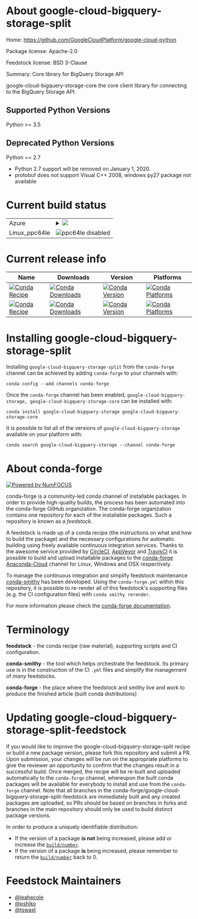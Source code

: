 About google-cloud-bigquery-storage-split
=========================================

Home: https://github.com/GoogleCloudPlatform/google-cloud-python

Package license: Apache-2.0

Feedstock license: BSD 3-Clause

Summary: Core library for BigQuery Storage API

google-cloud-bigquery-storage-core the core client library for connecting to the
BigQuery Storage API.

Supported Python Versions
-------------------------
Python >= 3.5

Deprecated Python Versions
--------------------------
Python == 2.7

- Python 2.7 support will be removed on January 1, 2020.
- protobuf does not support Visual C++ 2008, windows py27 package not available


Current build status
====================


<table>
    
  <tr>
    <td>Azure</td>
    <td>
      <details>
        <summary>
          <a href="https://dev.azure.com/conda-forge/feedstock-builds/_build/latest?definitionId=6331&branchName=master">
            <img src="https://dev.azure.com/conda-forge/feedstock-builds/_apis/build/status/google-cloud-bigquery-storage-feedstock?branchName=master">
          </a>
        </summary>
        <table>
          <thead><tr><th>Variant</th><th>Status</th></tr></thead>
          <tbody><tr>
              <td>linux_python2.7</td>
              <td>
                <a href="https://dev.azure.com/conda-forge/feedstock-builds/_build/latest?definitionId=6331&branchName=master">
                  <img src="https://dev.azure.com/conda-forge/feedstock-builds/_apis/build/status/google-cloud-bigquery-storage-feedstock?branchName=master&jobName=linux&configuration=linux_python2.7" alt="variant">
                </a>
              </td>
            </tr><tr>
              <td>linux_python3.6</td>
              <td>
                <a href="https://dev.azure.com/conda-forge/feedstock-builds/_build/latest?definitionId=6331&branchName=master">
                  <img src="https://dev.azure.com/conda-forge/feedstock-builds/_apis/build/status/google-cloud-bigquery-storage-feedstock?branchName=master&jobName=linux&configuration=linux_python3.6" alt="variant">
                </a>
              </td>
            </tr><tr>
              <td>linux_python3.7</td>
              <td>
                <a href="https://dev.azure.com/conda-forge/feedstock-builds/_build/latest?definitionId=6331&branchName=master">
                  <img src="https://dev.azure.com/conda-forge/feedstock-builds/_apis/build/status/google-cloud-bigquery-storage-feedstock?branchName=master&jobName=linux&configuration=linux_python3.7" alt="variant">
                </a>
              </td>
            </tr><tr>
              <td>linux_python3.8</td>
              <td>
                <a href="https://dev.azure.com/conda-forge/feedstock-builds/_build/latest?definitionId=6331&branchName=master">
                  <img src="https://dev.azure.com/conda-forge/feedstock-builds/_apis/build/status/google-cloud-bigquery-storage-feedstock?branchName=master&jobName=linux&configuration=linux_python3.8" alt="variant">
                </a>
              </td>
            </tr><tr>
              <td>osx_python2.7</td>
              <td>
                <a href="https://dev.azure.com/conda-forge/feedstock-builds/_build/latest?definitionId=6331&branchName=master">
                  <img src="https://dev.azure.com/conda-forge/feedstock-builds/_apis/build/status/google-cloud-bigquery-storage-feedstock?branchName=master&jobName=osx&configuration=osx_python2.7" alt="variant">
                </a>
              </td>
            </tr><tr>
              <td>osx_python3.6</td>
              <td>
                <a href="https://dev.azure.com/conda-forge/feedstock-builds/_build/latest?definitionId=6331&branchName=master">
                  <img src="https://dev.azure.com/conda-forge/feedstock-builds/_apis/build/status/google-cloud-bigquery-storage-feedstock?branchName=master&jobName=osx&configuration=osx_python3.6" alt="variant">
                </a>
              </td>
            </tr><tr>
              <td>osx_python3.7</td>
              <td>
                <a href="https://dev.azure.com/conda-forge/feedstock-builds/_build/latest?definitionId=6331&branchName=master">
                  <img src="https://dev.azure.com/conda-forge/feedstock-builds/_apis/build/status/google-cloud-bigquery-storage-feedstock?branchName=master&jobName=osx&configuration=osx_python3.7" alt="variant">
                </a>
              </td>
            </tr><tr>
              <td>osx_python3.8</td>
              <td>
                <a href="https://dev.azure.com/conda-forge/feedstock-builds/_build/latest?definitionId=6331&branchName=master">
                  <img src="https://dev.azure.com/conda-forge/feedstock-builds/_apis/build/status/google-cloud-bigquery-storage-feedstock?branchName=master&jobName=osx&configuration=osx_python3.8" alt="variant">
                </a>
              </td>
            </tr><tr>
              <td>win_python3.6vc14</td>
              <td>
                <a href="https://dev.azure.com/conda-forge/feedstock-builds/_build/latest?definitionId=6331&branchName=master">
                  <img src="https://dev.azure.com/conda-forge/feedstock-builds/_apis/build/status/google-cloud-bigquery-storage-feedstock?branchName=master&jobName=win&configuration=win_python3.6vc14" alt="variant">
                </a>
              </td>
            </tr><tr>
              <td>win_python3.7vc14</td>
              <td>
                <a href="https://dev.azure.com/conda-forge/feedstock-builds/_build/latest?definitionId=6331&branchName=master">
                  <img src="https://dev.azure.com/conda-forge/feedstock-builds/_apis/build/status/google-cloud-bigquery-storage-feedstock?branchName=master&jobName=win&configuration=win_python3.7vc14" alt="variant">
                </a>
              </td>
            </tr><tr>
              <td>win_python3.8vc14</td>
              <td>
                <a href="https://dev.azure.com/conda-forge/feedstock-builds/_build/latest?definitionId=6331&branchName=master">
                  <img src="https://dev.azure.com/conda-forge/feedstock-builds/_apis/build/status/google-cloud-bigquery-storage-feedstock?branchName=master&jobName=win&configuration=win_python3.8vc14" alt="variant">
                </a>
              </td>
            </tr>
          </tbody>
        </table>
      </details>
    </td>
  </tr>
  <tr>
    <td>Linux_ppc64le</td>
    <td>
      <img src="https://img.shields.io/badge/ppc64le-disabled-lightgrey.svg" alt="ppc64le disabled">
    </td>
  </tr>
</table>

Current release info
====================

| Name | Downloads | Version | Platforms |
| --- | --- | --- | --- |
| [![Conda Recipe](https://img.shields.io/badge/recipe-google--cloud--bigquery--storage-green.svg)](https://anaconda.org/conda-forge/google-cloud-bigquery-storage) | [![Conda Downloads](https://img.shields.io/conda/dn/conda-forge/google-cloud-bigquery-storage.svg)](https://anaconda.org/conda-forge/google-cloud-bigquery-storage) | [![Conda Version](https://img.shields.io/conda/vn/conda-forge/google-cloud-bigquery-storage.svg)](https://anaconda.org/conda-forge/google-cloud-bigquery-storage) | [![Conda Platforms](https://img.shields.io/conda/pn/conda-forge/google-cloud-bigquery-storage.svg)](https://anaconda.org/conda-forge/google-cloud-bigquery-storage) |
| [![Conda Recipe](https://img.shields.io/badge/recipe-google--cloud--bigquery--storage--core-green.svg)](https://anaconda.org/conda-forge/google-cloud-bigquery-storage-core) | [![Conda Downloads](https://img.shields.io/conda/dn/conda-forge/google-cloud-bigquery-storage-core.svg)](https://anaconda.org/conda-forge/google-cloud-bigquery-storage-core) | [![Conda Version](https://img.shields.io/conda/vn/conda-forge/google-cloud-bigquery-storage-core.svg)](https://anaconda.org/conda-forge/google-cloud-bigquery-storage-core) | [![Conda Platforms](https://img.shields.io/conda/pn/conda-forge/google-cloud-bigquery-storage-core.svg)](https://anaconda.org/conda-forge/google-cloud-bigquery-storage-core) |

Installing google-cloud-bigquery-storage-split
==============================================

Installing `google-cloud-bigquery-storage-split` from the `conda-forge` channel can be achieved by adding `conda-forge` to your channels with:

```
conda config --add channels conda-forge
```

Once the `conda-forge` channel has been enabled, `google-cloud-bigquery-storage, google-cloud-bigquery-storage-core` can be installed with:

```
conda install google-cloud-bigquery-storage google-cloud-bigquery-storage-core
```

It is possible to list all of the versions of `google-cloud-bigquery-storage` available on your platform with:

```
conda search google-cloud-bigquery-storage --channel conda-forge
```


About conda-forge
=================

[![Powered by NumFOCUS](https://img.shields.io/badge/powered%20by-NumFOCUS-orange.svg?style=flat&colorA=E1523D&colorB=007D8A)](http://numfocus.org)

conda-forge is a community-led conda channel of installable packages.
In order to provide high-quality builds, the process has been automated into the
conda-forge GitHub organization. The conda-forge organization contains one repository
for each of the installable packages. Such a repository is known as a *feedstock*.

A feedstock is made up of a conda recipe (the instructions on what and how to build
the package) and the necessary configurations for automatic building using freely
available continuous integration services. Thanks to the awesome service provided by
[CircleCI](https://circleci.com/), [AppVeyor](https://www.appveyor.com/)
and [TravisCI](https://travis-ci.com/) it is possible to build and upload installable
packages to the [conda-forge](https://anaconda.org/conda-forge)
[Anaconda-Cloud](https://anaconda.org/) channel for Linux, Windows and OSX respectively.

To manage the continuous integration and simplify feedstock maintenance
[conda-smithy](https://github.com/conda-forge/conda-smithy) has been developed.
Using the ``conda-forge.yml`` within this repository, it is possible to re-render all of
this feedstock's supporting files (e.g. the CI configuration files) with ``conda smithy rerender``.

For more information please check the [conda-forge documentation](https://conda-forge.org/docs/).

Terminology
===========

**feedstock** - the conda recipe (raw material), supporting scripts and CI configuration.

**conda-smithy** - the tool which helps orchestrate the feedstock.
                   Its primary use is in the construction of the CI ``.yml`` files
                   and simplify the management of *many* feedstocks.

**conda-forge** - the place where the feedstock and smithy live and work to
                  produce the finished article (built conda distributions)


Updating google-cloud-bigquery-storage-split-feedstock
======================================================

If you would like to improve the google-cloud-bigquery-storage-split recipe or build a new
package version, please fork this repository and submit a PR. Upon submission,
your changes will be run on the appropriate platforms to give the reviewer an
opportunity to confirm that the changes result in a successful build. Once
merged, the recipe will be re-built and uploaded automatically to the
`conda-forge` channel, whereupon the built conda packages will be available for
everybody to install and use from the `conda-forge` channel.
Note that all branches in the conda-forge/google-cloud-bigquery-storage-split-feedstock are
immediately built and any created packages are uploaded, so PRs should be based
on branches in forks and branches in the main repository should only be used to
build distinct package versions.

In order to produce a uniquely identifiable distribution:
 * If the version of a package **is not** being increased, please add or increase
   the [``build/number``](https://conda.io/docs/user-guide/tasks/build-packages/define-metadata.html#build-number-and-string).
 * If the version of a package **is** being increased, please remember to return
   the [``build/number``](https://conda.io/docs/user-guide/tasks/build-packages/define-metadata.html#build-number-and-string)
   back to 0.

Feedstock Maintainers
=====================

* [@leahecole](https://github.com/leahecole/)
* [@pshiko](https://github.com/pshiko/)
* [@tswast](https://github.com/tswast/)

